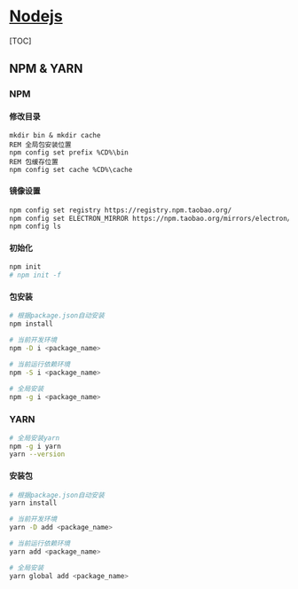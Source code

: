 <link rel="stylesheet" href="https://zhmhbest.gitee.io/hellomathematics/style/index.css">
<script src="https://zhmhbest.gitee.io/hellomathematics/style/index.js"></script>

# [Nodejs](./index.html)

[TOC]

## NPM & YARN

### NPM

#### 修改目录

```batch
mkdir bin & mkdir cache
REM 全局包安装位置
npm config set prefix %CD%\bin
REM 包缓存位置
npm config set cache %CD%\cache
```

#### 镜像设置

```bash
npm config set registry https://registry.npm.taobao.org/
npm config set ELECTRON_MIRROR https://npm.taobao.org/mirrors/electron/
npm config ls
```

#### 初始化

```bash
npm init
# npm init -f
```

#### 包安装

```bash
# 根据package.json自动安装
npm install
```

```bash
# 当前开发环境
npm -D i <package_name>
```

```bash
# 当前运行依赖环境
npm -S i <package_name>
```

```bash
# 全局安装
npm -g i <package_name>
```

### YARN

```bash
# 全局安装yarn
npm -g i yarn
yarn --version
```

#### 安装包

```bash
# 根据package.json自动安装
yarn install
```

```bash
# 当前开发环境
yarn -D add <package_name>
```

```bash
# 当前运行依赖环境
yarn add <package_name>
```

```bash
# 全局安装
yarn global add <package_name>
```
